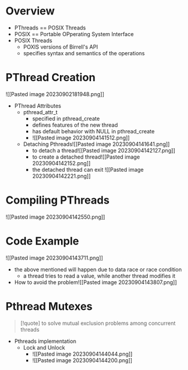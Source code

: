 # Overview
* PThreads == POSIX Threads
* POSIX == Portable OPperating System Interface
* POSIX Threads
	* POXIS versions of Birrell's API
	* specifies syntax and semantics of the operations
# PThread Creation
![[Pasted image 20230902181948.png]]
- PThread Attributes
	- pthread_attr_t
		- specified in pthread_create
		- defines features of the new thread
		- has default behavior with NULL in pthread_create
		- ![[Pasted image 20230904141512.png]]
	- Detaching Pthreads![[Pasted image 20230904141641.png]]
		- to detach a thread![[Pasted image 20230904142127.png]]
		- to create a detached thread![[Pasted image 20230904142152.png]]
		- the detached thread can exit ![[Pasted image 20230904142221.png]]
# Compiling PThreads
![[Pasted image 20230904142550.png]]
# Code Example
![[Pasted image 20230904143711.png]]
- the above mentioned will happen due to data race or race condition
	- a thread tries to read a value, while another thread modifies it
- How to avoid the problem![[Pasted image 20230904143807.png]]
# Pthread Mutexes
>[!quote]
>to solve mutual exclusion problems among concurrent threads
- Pthreads implementation
	- Lock and Unlock
		- ![[Pasted image 20230904144044.png]]
		- ![[Pasted image 20230904144200.png]]
	